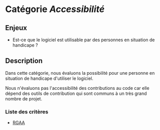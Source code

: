 # Catégorie *Accessibilité* 

## Enjeux

- Est-ce que le logiciel est utilisable par des personnes en situation de handicape ?
  
## Description

Dans cette catégorie, nous évaluons la possibilité pour une personne en situation de handicape d'utiliser le logiciel.

Nous n'évaluons pas l'accessibilité des contributions au code car elle dépend des outils de contribution qui sont communs à un très grand nombre de projet. 

### Liste des critères 

- [RGAA](./rgaa.md)